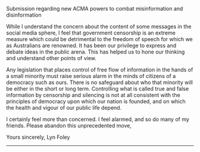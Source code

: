 Submission regarding new ACMA powers to combat misinformation and disinformation

While I understand the concern about the content of some messages in the social media sphere, I
feel that government censorship is an extreme measure which could be detrimental to the freedom
of speech for which we as Australians are renowned. It has been our privilege to express and debate
ideas in the public arena. This has helped us to hone our thinking and understand other points of
view.

Any legislation that places control of free flow of information in the hands of a small minority must
raise serious alarm in the minds of citizens of a democracy such as ours. There is no safeguard about
who that minority will be either in the short or long term. Controlling what is called true and false
information by censorship and silencing is not at all consistent with the principles of democracy
upon which our nation is founded, and on which the health and vigour of our public life depend.

I certainly feel more than concerned. I feel alarmed, and so do many of my friends.
Please abandon this unprecedented move,

Yours sincerely,
Lyn Foley


-----

